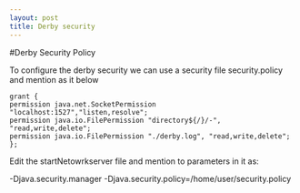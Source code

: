 ```yaml
---
layout: post
title: Derby security
---
```


#Derby Security Policy

To configure the derby security we can use a security file security.policy and mention as it below
```
grant {
permission java.net.SocketPermission "localhost:1527","listen,resolve";
permission java.io.FilePermission "directory${/}/-", "read,write,delete";
permission java.io.FilePermission "./derby.log", "read,write,delete";
};

```
Edit the startNetowrkserver file and mention to parameters in it as:

-Djava.security.manager -Djava.security.policy=/home/user/security.policy

